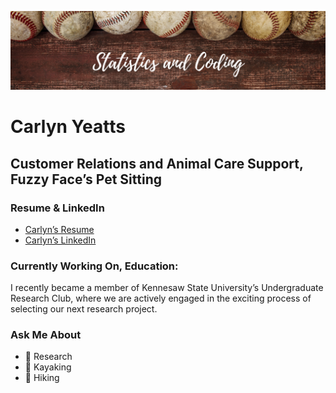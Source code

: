 ![](https://github.com/james-b-ashworth/james-b-ashworth/blob/main/github_banner.png)
# Carlyn Yeatts
## Customer Relations and Animal Care Support, Fuzzy Face’s Pet Sitting

### Resume & LinkedIn
- [Carlyn’s Resume](https://github.com/carlynyeatts/carlynyeatts/blob/main/Resume.pdf)
- [Carlyn’s LinkedIn](https://www.linkedin.com/in/carlyn-yeatts/)

### Currently Working On, Education:

I recently became a member of Kennesaw State University’s Undergraduate Research Club, where we are actively engaged in the exciting process of selecting our next research project. 

### Ask Me About

- :notebook: Research
- :canoe: Kayaking
- :sunrise_over_mountains: Hiking